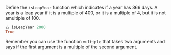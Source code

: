 Define the `isLeapYear` function which indicates if a year has 366 days. A year is a leap year if it is a multiple of 400, or
it is a multiple of 4, but it is not amultiple of 100.


```haskell
ム isLeapYear 2000
True
```

Remember you can use the function `multiple` that takes two arguments and says if the first argument is a multiple of the second argument.

